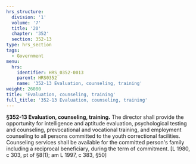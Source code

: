 ```yaml
---
hrs_structure:
  division: '1'
  volume: '7'
  title: '20'
  chapter: '352'
  section: 352-13
type: hrs_section
tags:
  - Government
menu:
  hrs:
    identifier: HRS_0352-0013
    parent: HRS0352
    name: '352-13 Evaluation, counseling, training'
weight: 26080
title: 'Evaluation, counseling, training'
full_title: '352-13 Evaluation, counseling, training'
---
```

**§352-13 Evaluation, counseling, training.** The director shall provide the opportunity for intelligence and aptitude evaluation, psychological testing and counseling, prevocational and vocational training, and employment counseling to all persons committed to the youth correctional facilities. Counseling services shall be available for the committed person's family including a reciprocal beneficiary, during the term of commitment. [L 1980, c 303, pt of §8(1); am L 1997, c 383, §50]